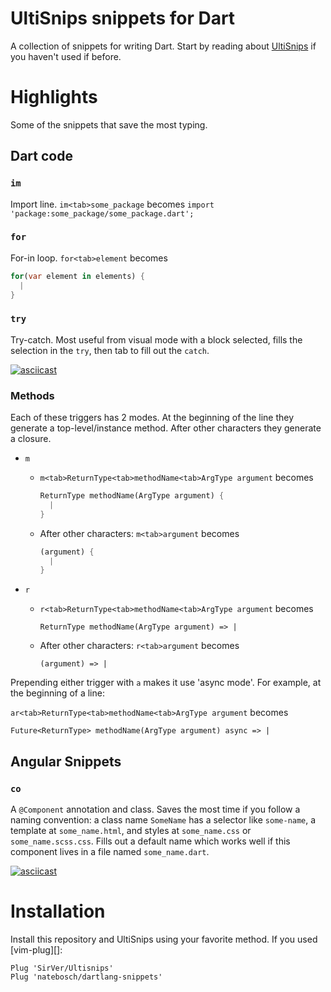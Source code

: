 # UltiSnips snippets for Dart

A collection of snippets for writing Dart. Start by reading about [UltiSnips][]
if you haven't used if before.

[UltiSnips]: https://github.com/SirVer/ultisnips

# Highlights

Some of the snippets that save the most typing.

## Dart code

### `im`

Import line. `im<tab>some_package` becomes
`import 'package:some_package/some_package.dart';`

### `for`

For-in loop. `for<tab>element` becomes

```dart
for(var element in elements) {
  |
}
```

### `try`

Try-catch. Most useful from visual mode with a block selected, fills the
selection in the `try`, then tab to fill out the `catch`.

[![asciicast](https://asciinema.org/a/101189.png)](https://asciinema.org/a/101189)

### Methods

Each of these triggers has 2 modes. At the beginning of the line they generate a
top-level/instance method. After other characters they generate a closure.

- `m`
  - `m<tab>ReturnType<tab>methodName<tab>ArgType argument` becomes

     ```dart
     ReturnType methodName(ArgType argument) {
       |
     }
     ```
  -  After other characters: `m<tab>argument` becomes

     ```dart
     (argument) {
       |
     }
     ```
- `r`
  - `r<tab>ReturnType<tab>methodName<tab>ArgType argument` becomes

     `ReturnType methodName(ArgType argument) => |`
  -  After other characters: `r<tab>argument` becomes

     `(argument) => |`

Prepending either trigger with `a` makes it use 'async mode'. For example, at
the beginning of a line:

`ar<tab>ReturnType<tab>methodName<tab>ArgType argument` becomes

`Future<ReturnType> methodName(ArgType argument) async => |`

## Angular Snippets

### `co`

A `@Component` annotation and class. Saves the most time if you follow a naming
convention: a class name `SomeName` has a selector like `some-name`, a template
at `some_name.html`, and styles at `some_name.css` or `some_name.scss.css`.
Fills out a default name which works well if this component lives in a file
named `some_name.dart`.

[![asciicast](https://asciinema.org/a/101181.png)](https://asciinema.org/a/101181)

# Installation

Install this repository and UltiSnips using your favorite method. If you used
[vim-plug][]:

```vimscript
Plug 'SirVer/Ultisnips'
Plug 'natebosch/dartlang-snippets'
```
